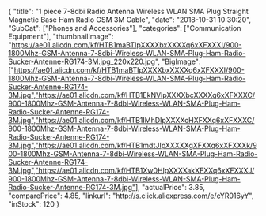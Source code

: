 {
	"title": "1 piece 7-8dbi Radio Antenna Wireless WLAN SMA Plug Straight Magnetic Base Ham Radio GSM 3M Cable",
	"date": "2018-10-31 10:30:20",
	"SubCat": ["Phones and Accessories"],
	"categories": ["Communication Equipment"],
	"thumbnailImage": "https://ae01.alicdn.com/kf/HTB1maBTIpXXXXbxXXXXq6xXFXXXI/900-1800Mhz-GSM-Antenna-7-8dbi-Wireless-WLAN-SMA-Plug-Ham-Radio-Sucker-Antenne-RG174-3M.jpg_220x220.jpg",
	"BigImage": ["https://ae01.alicdn.com/kf/HTB1maBTIpXXXXbxXXXXq6xXFXXXI/900-1800Mhz-GSM-Antenna-7-8dbi-Wireless-WLAN-SMA-Plug-Ham-Radio-Sucker-Antenne-RG174-3M.jpg","https://ae01.alicdn.com/kf/HTB1EkNVIpXXXXbcXXXXq6xXFXXXC/900-1800Mhz-GSM-Antenna-7-8dbi-Wireless-WLAN-SMA-Plug-Ham-Radio-Sucker-Antenne-RG174-3M.jpg","https://ae01.alicdn.com/kf/HTB1IMhDIpXXXXcHXFXXq6xXFXXXC/900-1800Mhz-GSM-Antenna-7-8dbi-Wireless-WLAN-SMA-Plug-Ham-Radio-Sucker-Antenne-RG174-3M.jpg","https://ae01.alicdn.com/kf/HTB1mdtJIpXXXXXgXFXXq6xXFXXXk/900-1800Mhz-GSM-Antenna-7-8dbi-Wireless-WLAN-SMA-Plug-Ham-Radio-Sucker-Antenne-RG174-3M.jpg","https://ae01.alicdn.com/kf/HTB1Xw0HIpXXXXakXFXXq6xXFXXXJ/900-1800Mhz-GSM-Antenna-7-8dbi-Wireless-WLAN-SMA-Plug-Ham-Radio-Sucker-Antenne-RG174-3M.jpg"],
	"actualPrice": 3.85,
	"comparePrice": 4.85,
	"linkurl": "http://s.click.aliexpress.com/e/cYR016yY",
	"inStock": 120
}
